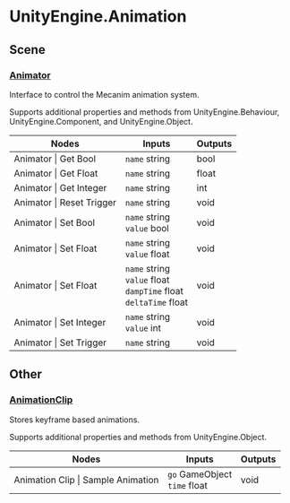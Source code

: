 ﻿# UnityEngine.Animation

## Scene

### [Animator](https://docs.unity3d.com/ScriptReference/Animator.html)

Interface to control the Mecanim animation system.

Supports additional properties and methods from UnityEngine.Behaviour, UnityEngine.Component, and UnityEngine.Object.

| Nodes | Inputs | Outputs |
|--------|------------|---------|
| Animator \| Get Bool |`name` string|bool|Returns the value of the given boolean parameter\.|
| Animator \| Get Float |`name` string|float|Returns the value of the given float parameter\.|
| Animator \| Get Integer |`name` string|int|Returns the value of the given integer parameter\.|
| Animator \| Reset Trigger |`name` string|void|Resets the value of the given trigger parameter\.|
| Animator \| Set Bool |`name` string<br>`value` bool|void|Sets the value of the given boolean parameter\.|
| Animator \| Set Float |`name` string<br>`value` float|void|Send float values to the Animator to affect transitions\.|
| Animator \| Set Float |`name` string<br>`value` float<br>`dampTime` float<br>`deltaTime` float|void|Send float values to the Animator to affect transitions\.|
| Animator \| Set Integer |`name` string<br>`value` int|void|Sets the value of the given integer parameter\.|
| Animator \| Set Trigger |`name` string|void|Sets the value of the given trigger parameter\.|

## Other

### [AnimationClip](https://docs.unity3d.com/ScriptReference/AnimationClip.html)

Stores keyframe based animations\.

Supports additional properties and methods from UnityEngine\.Object.

| Nodes | Inputs | Outputs |
|--------|------------|---------|
| Animation Clip \| Sample Animation |`go` GameObject<br>`time` float|void|Samples an animation at a given time for any animated properties\.|



